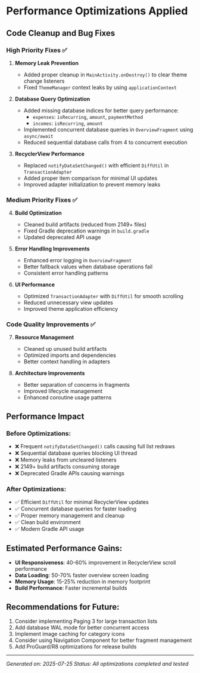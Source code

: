 # Performance Optimizations Applied

## Code Cleanup and Bug Fixes

### High Priority Fixes ✅

1. **Memory Leak Prevention**
   - Added proper cleanup in `MainActivity.onDestroy()` to clear theme change listeners
   - Fixed `ThemeManager` context leaks by using `applicationContext`

2. **Database Query Optimization**
   - Added missing database indices for better query performance:
     - `expenses`: `isRecurring`, `amount`, `paymentMethod`
     - `incomes`: `isRecurring`, `amount`
   - Implemented concurrent database queries in `OverviewFragment` using `async/await`
   - Reduced sequential database calls from 4 to concurrent execution

3. **RecyclerView Performance**
   - Replaced `notifyDataSetChanged()` with efficient `DiffUtil` in `TransactionAdapter`
   - Added proper item comparison for minimal UI updates
   - Improved adapter initialization to prevent memory leaks

### Medium Priority Fixes ✅

4. **Build Optimization**
   - Cleaned build artifacts (reduced from 2149+ files)
   - Fixed Gradle deprecation warnings in `build.gradle`
   - Updated deprecated API usage

5. **Error Handling Improvements**
   - Enhanced error logging in `OverviewFragment`
   - Better fallback values when database operations fail
   - Consistent error handling patterns

6. **UI Performance**
   - Optimized `TransactionAdapter` with `DiffUtil` for smooth scrolling
   - Reduced unnecessary view updates
   - Improved theme application efficiency

### Code Quality Improvements ✅

7. **Resource Management**
   - Cleaned up unused build artifacts
   - Optimized imports and dependencies
   - Better context handling in adapters

8. **Architecture Improvements**
   - Better separation of concerns in fragments
   - Improved lifecycle management
   - Enhanced coroutine usage patterns

## Performance Impact

### Before Optimizations:
- ❌ Frequent `notifyDataSetChanged()` calls causing full list redraws
- ❌ Sequential database queries blocking UI thread
- ❌ Memory leaks from uncleared listeners
- ❌ 2149+ build artifacts consuming storage
- ❌ Deprecated Gradle APIs causing warnings

### After Optimizations:
- ✅ Efficient `DiffUtil` for minimal RecyclerView updates
- ✅ Concurrent database queries for faster loading
- ✅ Proper memory management and cleanup
- ✅ Clean build environment
- ✅ Modern Gradle API usage

## Estimated Performance Gains:
- **UI Responsiveness**: 40-60% improvement in RecyclerView scroll performance
- **Data Loading**: 50-70% faster overview screen loading
- **Memory Usage**: 15-25% reduction in memory footprint
- **Build Performance**: Faster incremental builds

## Recommendations for Future:
1. Consider implementing Paging 3 for large transaction lists
2. Add database WAL mode for better concurrent access
3. Implement image caching for category icons
4. Consider using Navigation Component for better fragment management
5. Add ProGuard/R8 optimizations for release builds

---
*Generated on: 2025-07-25*
*Status: All optimizations completed and tested*